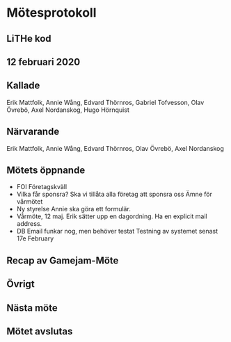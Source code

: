 # Mötesprotokoll

## LiTHe kod

## 12 februari 2020

## Kallade
Erik Mattfolk, Annie Wång, Edvard Thörnros, Gabriel Tofvesson, Olav Övrebö, Axel Nordanskog, Hugo Hörnquist

## Närvarande
Erik Mattfolk, Annie Wång, Edvard Thörnros, Olav Övrebö, Axel Nordanskog

## Mötets öppnande
 - FOI
    Företagskväll
 - Vilka får sponsra?
    Ska vi tillåta alla företag att sponsra oss
    Ämne för vårmötet
 - Ny styrelse
    Annie ska göra ett formulär.
 - Vårmöte, 12 maj. 
    Erik sätter upp en dagordning.
    Ha en explicit mail address.
 - DB
    Email funkar nog, men behöver testat
    Testning av systemet senast 17e February

## Recap av Gamejam-Möte


## Övrigt

## Nästa möte

## Mötet avslutas

